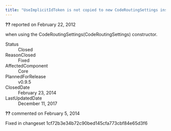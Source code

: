 ```yaml
---
title: "UseImplicitIdToken is not copied to new CodeRoutingSettings instance #746"
---
```

<div class="issue-report"><div class="issue-header"><b>??</b> reported on <time datetime="2012-02-22T19:01:18.947-08:00" title="2012-02-22T19:01:18.947-08:00">February 22, 2012</time></div><div class="issue-message" markdown="1">

when using the CodeRoutingSettings(CodeRoutingSettings) constructor.

</div><div class="issue-footer"><dl><dt>Status</dt><dd>Closed</dd><dt>ReasonClosed</dt><dd>Fixed</dd><dt>AffectedComponent</dt><dd>Core</dd><dt>PlannedForRelease</dt><dd>v0.9.5</dd><dt>ClosedDate</dt><dd><time datetime="2014-02-23T19:03:37.993-08:00" title="2014-02-23T19:03:37.993-08:00">February 23, 2014</time></dd><dt>LastUpdatedDate</dt><dd><time datetime="2017-12-11T02:15:56.247-08:00" title="2017-12-11T02:15:56.247-08:00">December 11, 2017</time></dd></dl></div></div><div id="comment-132731" class="issue-comment"><div class="issue-header"><b>??</b> commented on <time datetime="2014-02-05T11:42:29.807-08:00" title="2014-02-05T11:42:29.807-08:00">February 5, 2014</time></div><div class="issue-message" markdown="1">

Fixed in changeset 1cf72b3e34b72c90bed145cfa773cbf84e65d3f6

</div></div>